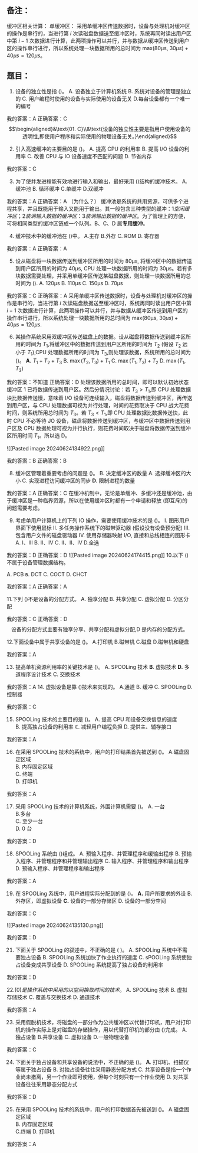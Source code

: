 ## 备注：
缓冲区相关计算：
单缓冲区：
采用单缓冲区传送数据时，设备与处理机对缓冲区的操作是串行的，当进行第 $i$ 次读磁盘数据送至缓冲区时，系统再同时读出用户区中第 $i-1$ 次数据进行计算，此两项操作可以并行，并与数据从缓冲区传送到用户区的操作串行进行，所以系统处理一块数据所用的总时间为 max(80μs, $30\mu s)+40\mu s=120\mu s$。

## 题目：


01. 设备的独立性是指 ()。
A. 设备独立于计算机系统
B. 系统对设备的管理是独立的
C. 用户编程时使用的设备与实际使用的设备无关
D.每台设备都有一个唯一的编号 

我的答案：A
正确答案：C $$\begin{aligned}&\text{01. C}\\&\text{设备的独立性主要是指用户使用设备的透明性,即使用户程序和实际使用的物理设备无关。}\end{aligned}$$


02. 引入高速缓冲的主要目的是 ()。
A. 提高 CPU 的利用率
B. 提高 I/O 设备的利用率
C. 改善 CPU 与 IO 设备速度不匹配的问题 
D. 节省内存

我的答案：C

03. 为了使并发进程能有效地进行输入和输出，最好采用 ()结构的缓冲技术。
A. 缓冲池   B. 循环缓冲   C.单缓冲   D.双缓冲

我的答案：A
正确答案：A （为什么？） 缓冲池是系统的共用资源，可供多个进程共享，并且既能用于输入又能用于输出。其一般包含三种类型的缓冲：${1}空闲缓冲区；{2}装满输入数据的缓冲区：{3} 装满输出数据的缓冲区$。为了管理上的方便，可将相同类型的缓冲区链成一个队列。B、C、D 属**专用缓冲**。


04. 缓冲技术中的缓冲池在 ()中。
A.主存   B.外存   C. ROM   D. 寄存器

我的答案：A
正确答案：A

05. 设从磁盘将一块数据传送到缓冲区所用的时间为 80μs, 将缓冲区中的数据传送到用户区所用的时间为 40μs, CPU 处理一块数据所用的时间为 30μs。若有多块数据需要处理，并采用单缓冲区传送某磁盘数据，则处理一块数据所用的总时间为 ().
A. 120μs   B. 110μs   C. 150μs   D. 70μs

我的答案：C
正确答案：A 采用单缓冲区传送数据时，设备与处理机对缓冲区的操作是串行的，当进行第 $i$ 次读磁盘数据送至缓冲区时，系统再同时读出用户区中第 $i-1$ 次数据进行计算，此两项操作可以并行，并与数据从缓冲区传送到用户区的操作串行进行，所以系统处理一块数据所用的总时间为 max(80μs, $30\mu s)+40\mu s=120\mu s.$


06. 某操作系统采用双缓冲区传送磁盘上的数据。设从磁盘将数据传送到缓冲区所用的时间为 $T_1$,将缓冲区中的数据传送到用户区所用的时间为 $T_2$ (假设 $T_2$ 远小于 $T_1$),CPU 处理数据所用的时间为 $T_3$,则处理该数据，系统所用的总时间为 ()。
$\mathbf{A. }$ $T_{1}+ T_{2}+ T_{3}$
B. $\max ( T_{2}, T_{3}) + T_{1}$
C. $\max ( T_{1}, T_{3}) + T_{2}$
D. $\max(T_{1},T_{3})$


我的答案：不知道
正确答案：D 处理该数据所用的总时间，即可以默认初始状态缓冲区 1 已将数据传送到用户区。然后分情况讨论：若 $T_3>T_1$,即 CPU 处理数据块比数据传送慢，意味着 I/O 设备可连续输入，磁盘将数据传送到缓冲区，再传送到用户区，与 CPU 处理数据可视为并行处理，时间的花费取决于 CPU 战大花费时间，则系统所用总时间为 $T_3$。若 $T_3<T_1$,即 CPU 处理数据比数据传送快，此时 CPU 不必等待 JO 设备，磁盘将数据传送到缓冲区，与缓冲区中数据传送到用户区及 CPU 数据处理可视为并行执行，则花费时间取决于磁盘将数据传送到缓冲区所用时间 $T_{1}$。所以选 D。

![[Pasted image 20240624134922.png]]


我的答案：B
正确答案：B


08. 缓冲区管理着重要考虑的问题是 ()。
B. 决定缓冲区的数量
A. 选择缓冲区的大小
C. 实现进程访问缓冲区的同步
$\mathbf{D.}$ 限制进程的数量

我的答案：A
正确答案：C 在缓冲机制中，无论是单缓冲、多缓冲还是缓冲池，由于缓冲区是一种临界资源，所以在使用缓冲区时都有一个申请和释放 (即互斥)的问题需要考虑。

09. 考虑单用户计算机上的下列 IO 操作，需要使用缓冲技术的是 ()。
I. 图形用户界面下使用鼠标
II. 多任务操作系统下的磁带驱动器 (假设没有设备预分配)
III. 包含用户文件的磁盘驱动器
IV. 使用存储器映射 I/O, 直接和总线相连的图形卡
A. I、III 
B. II、IV 
C. II、II、IV 
D.全选

我的答案：D
正确答案：D
![[Pasted image 20240624174415.png]]
10.以下 ()不属于设备管理数据结构。

A. PCB
в. DCT
C. COCT
D. CHCT

我的答案：A
正确答案：A

11.下列 ()不是设备的分配方式。
A. 独享分配 
B. 共享分配 
C. 虚拟分配 
D. 分区分配

我的答案：C
正确答案：D $$\text{设备的分配方式主要有独享分享、共享分配和虚拟分配,D 是内存的分配方式。}$$

12.下面设备中属于共享设备的是 ()。
A.打印机 
B.磁带机 
C.磁盘 
D.磁带机和硬盘

我的答案：A

13. 提高单机资源利用率的关键技术是 ()。
A. SPOOLing 技术
$\mathbf{B} .$ 虚拟技术 
$\mathbf{D. }$ 多道程序设计技术
C. 交换技术

我的答案：A
14. 虚拟设备是靠 ()技术来实现的。
 A.通道 
 B. 缓冲 
 C. SPOOLing 
 D. 控制器

我的答案：C

15. SPOOLing 技术的主要目的是 ()。
A. 提高 CPU 和设备交换信息的速度   
B. 提高独占设备的利用率
$\mathbb{C}.$ 减轻用户编程负担
D. 提供主、辅存接口

我的答案：A

16. 在采用 SPOOLing 技术的系统中，用户的打印结果首先被送到 ()。
A.磁盘固定区域   
B. 内存固定区域   
C. 终端   
D. 打印机

我的答案：A

17. 采用 SPOOLing 技术的计算机系统，外围计算机需要 ()。
A.  一台   
B.多台   
C.  至少一台   
D.  0 台

我的答案：D

18. SPOOLing 系统由 ()组成。
A. 预输入程序、井管理程序和缓输出程序
B. 预输入程序、井管理程序和井管理输出程序
C. 输入程序、井管理程序和输出程序
D. 预输入程序、井管理程序和输出程序

我的答案：A

19. 在 SPOOLing 系统中，用户进程实际分配到的是 ()。
$\mathbf{A.}$ 用户所要求的外设
B.外存区，即虚拟设备
$\mathbf{C.}$ 设备的一部分存储区
D. 设备的一部分空间

我的答案：C

![[Pasted image 20240624135130.png]]


我的答案：D

21. 下面关于 SPOOLing 的叙述中，不正确的是 ( )。
A. SPOOLing 系统中不需要独占设备
B. SPOOLing 系统加快了作业执行的速度
C. sPOOLing 系统使独占设备变成共享设备
D. SPOOLing 系统提高了独占设备的利用率

我的答案：D

$22.(0)是操作系统中采用的以空间换取时间的技术$。
A. SPOOLing 技术 
B. 虚拟存储技术 
C. 覆盖与交换技术 
D. 通道技术

我的答案：A

23. 采用假脱机技术，将磁盘的一部分作为公共缓冲区以代替打印机，用户对打印机的操作实际上是对磁盘的存储操作，用以代替打印机的部分由 ()完成。
A. 独占设备 B.共享设备 C. 虚拟设备 D.一般物理设备

我的答案：C

24. 下面关于独占设备和共享设备的说法中，不正确的是 ()。
$\mathbf{A}.$ 打印机、扫描仪等属于独占设备
B. 对独占设备往往采用静态分配方式
C. 共享设备是指一个作业尚未撤离，另一个作业即可使用，但每个时刻只有一个作业使用
D. 对共享设备往往采用静态分配方式

我的答案：D

25. 在采用 SPOOLing 技术的系统中，用户的打印数据首先被送到 ()。
A.磁盘固定区域   
B. 内存固定区域   
C.终端
D. 打印机

我的答案：A